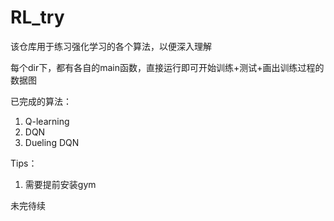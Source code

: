 # RL_try

该仓库用于练习强化学习的各个算法，以便深入理解

每个dir下，都有各自的main函数，直接运行即可开始训练+测试+画出训练过程的数据图

已完成的算法：
1. Q-learning
2. DQN
3. Dueling DQN

Tips：

1. 需要提前安装gym

未完待续